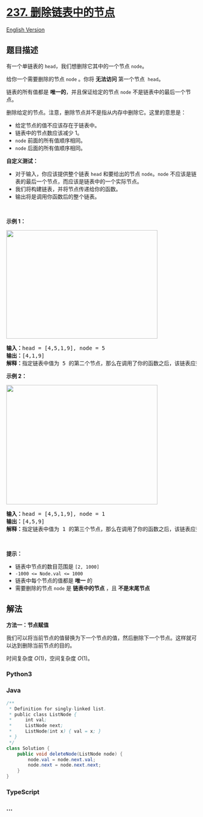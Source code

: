 # [237. 删除链表中的节点](https://leetcode.cn/problems/delete-node-in-a-linked-list)

[English Version](/solution/0200-0299/0237.Delete%20Node%20in%20a%20Linked%20List/README_EN.md)

## 题目描述

<!-- 这里写题目描述 -->

<p>有一个单链表的&nbsp;<code>head</code>，我们想删除它其中的一个节点&nbsp;<code>node</code>。</p>

<p>给你一个需要删除的节点&nbsp;<code>node</code>&nbsp;。你将&nbsp;<strong>无法访问</strong>&nbsp;第一个节点&nbsp;&nbsp;<code>head</code>。</p>

<p>链表的所有值都是 <b>唯一的</b>，并且保证给定的节点&nbsp;<code>node</code>&nbsp;不是链表中的最后一个节点。</p>

<p>删除给定的节点。注意，删除节点并不是指从内存中删除它。这里的意思是：</p>

<ul>
	<li>给定节点的值不应该存在于链表中。</li>
	<li>链表中的节点数应该减少 1。</li>
	<li><code>node</code>&nbsp;前面的所有值顺序相同。</li>
	<li><code>node</code>&nbsp;后面的所有值顺序相同。</li>
</ul>

<p><strong>自定义测试：</strong></p>

<ul>
	<li>对于输入，你应该提供整个链表&nbsp;<code>head</code>&nbsp;和要给出的节点&nbsp;<code>node</code>。<code>node</code>&nbsp;不应该是链表的最后一个节点，而应该是链表中的一个实际节点。</li>
	<li>我们将构建链表，并将节点传递给你的函数。</li>
	<li>输出将是调用你函数后的整个链表。</li>
</ul>

<p>&nbsp;</p>

<p><strong>示例 1：</strong></p>
<img alt="" src="https://fastly.jsdelivr.net/gh/doocs/leetcode@main/solution/0200-0299/0237.Delete%20Node%20in%20a%20Linked%20List/images/node1.jpg" style="height: 286px; width: 400px;" />
<pre>
<strong>输入：</strong>head = [4,5,1,9], node = 5
<strong>输出：</strong>[4,1,9]
<strong>解释：</strong>指定链表中值为&nbsp;5&nbsp;的第二个节点，那么在调用了你的函数之后，该链表应变为 4 -&gt; 1 -&gt; 9
</pre>

<p><strong>示例 2：</strong></p>
<img alt="" src="https://fastly.jsdelivr.net/gh/doocs/leetcode@main/solution/0200-0299/0237.Delete%20Node%20in%20a%20Linked%20List/images/node2.jpg" style="height: 315px; width: 400px;" />
<pre>
<strong>输入：</strong>head = [4,5,1,9], node = 1
<strong>输出：</strong>[4,5,9]
<strong>解释：</strong>指定链表中值为&nbsp;1&nbsp;的第三个节点，那么在调用了你的函数之后，该链表应变为 4 -&gt; 5 -&gt; 9</pre>

<p>&nbsp;</p>

<p><strong>提示：</strong></p>

<ul>
	<li>链表中节点的数目范围是 <code>[2, 1000]</code></li>
	<li><code>-1000 &lt;= Node.val &lt;= 1000</code></li>
	<li>链表中每个节点的值都是 <strong>唯一</strong> 的</li>
	<li>需要删除的节点 <code>node</code> 是 <strong>链表中的节点</strong> ，且 <strong>不是末尾节点</strong></li>
</ul>

## 解法

<!-- 这里可写通用的实现逻辑 -->

**方法一：节点赋值**

我们可以将当前节点的值替换为下一个节点的值，然后删除下一个节点。这样就可以达到删除当前节点的目的。

时间复杂度 $O(1)$，空间复杂度 $O(1)$。

<!-- tabs:start -->

### **Python3**

<!-- 这里可写当前语言的特殊实现逻辑 -->



### **Java**

<!-- 这里可写当前语言的特殊实现逻辑 -->

```java
/**
 * Definition for singly-linked list.
 * public class ListNode {
 *     int val;
 *     ListNode next;
 *     ListNode(int x) { val = x; }
 * }
 */
class Solution {
    public void deleteNode(ListNode node) {
        node.val = node.next.val;
        node.next = node.next.next;
    }
}
```









### **TypeScript**











### **...**

```

```



